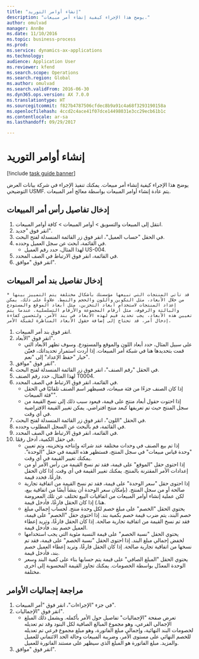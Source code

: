 ```yaml
--- 
title: "إنشاء أوامر التوريد"
description: "يوضح هذا الإجراء كيفية إنشاء أمر مبيعات."
author: omulvad
manager: AnnBe
ms.date: 11/10/2016
ms.topic: business-process
ms.prod: 
ms.service: dynamics-ax-applications
ms.technology: 
audience: Application User
ms.reviewer: kfend
ms.search.scope: Operations
ms.search.region: Global
ms.author: omulvad
ms.search.validFrom: 2016-06-30
ms.dyn365.ops.version: AX 7.0.0
ms.translationtype: HT
ms.sourcegitcommit: f827b4787506cfdec8b9a91c4a68f3293190158a
ms.openlocfilehash: 4ccd2c4ace41f07dce14498031e3cc29ecb61b1c
ms.contentlocale: ar-sa
ms.lasthandoff: 09/29/2017

---
```

# <a name="create-sales-orders"></a>إنشاء أوامر التوريد

[!include [task guide banner](../../includes/task-guide-banner.md)]

يوضح هذا الإجراء كيفية إنشاء أمر مبيعات. يمكنك تنفيذ الإجراء في شركة بيانات العرض التوضيحي USMF. يتم عادة إنشاء أوامر المبيعات بواسطة معالج أمر المبيعات. 




## <a name="enter-sales-order-header-details"></a>إدخال تفاصيل رأس أمر المبيعات
1. انتقل إلى المبيعات والتسويق > أوامر المبيعات > كافة أوامر المبيعات.
2. انقر فوق "جديد".
3. في الحقل "حساب العميل"، انقر فوق زر القائمة المنسدلة لفتح البحث.
4. في القائمة، ابحث عن سجل العميل وحدده.
    * لهذا المثال، حدد رقم العميل US-004.  
5. في القائمة، انقر فوق الارتباط في الصف المحدد.
6. انقر فوق "موافق".

## <a name="enter-sales-order-line-details"></a>إدخال تفاصيل بند أمر المبيعات
    * قد تأتي المنتجات التي تبيعها مؤسستك بأشكال مختلفة يتم التمييز بينها من خلال الأبعاد، مثل التكوين واللون والحجم والنمط. علاوةً على ذلك، يمكن إعداد المنتجات لاستخدام أبعاد التخزين، مثل أبعاد الموقع والمستودع والبالتة‬ والرفوف، مثل أرقام المجموعة والأرقام التسلسلية. عندما يتم تعيين هذه الأبعاد، يجب تحديد قيم لهذه الأبعاد في بند الأمر. ولتحسين كفاءة إدخال أمر، قد تحتاج إلى إضافة حقول الأبعاد المناظرة لشبكة الأمر.  
1. انقر فوق بند أمر المبيعات.
2. انقر فوق "الأبعاد".
    * على سبيل المثال، حدد أبعاد اللون والموقع والمستودع. وسوف تظهر الأبعاد التي قمت بتحديدها هنا في شبكة أمر المبيعات. إذا أردت استمرار تحديداتك، فعيّن خيار "حفظ الإعداد" إلى "نعم".   
3. انقر فوق "موافق".
4. في الحقل "رقم الصنف"، انقر فوق زر القائمة المنسدلة لفتح البحث.
5. لهذا المثال، حدد رقم الصنف T0004.
6. في القائمة، انقر فوق الارتباط في الصف المحدد.
    * إذا كان الصنف جزءًا من فئة مبيعات، فسيظهر اسم الصنف تلقائيًا في الحقل "فئة المبيعات".  
    * إذا احتوت حقول أبعاد منتج على قيمة، فيعود سبب ذلك إلى نسخ القيمة من سجل المنتج حيث تم تعريفها كبعد منتج افتراضي. يمكن تغيير القيمة الافتراضية في أي وقت.   
7. في الحقل "اللون"، انقر فوق زر القائمة المنسدلة لفتح البحث.
8. في القائمة، قم بالبحث عن السجل المطلوب وحدده.
9. في القائمة، انقر فوق الارتباط في الصف المحدد.
10. في حقل الكمية، أدخل رقمًا.
    * إذا تم بيع الصنف في وحدات مختلفة عند شرائه وإنتاجه وتخزينه، وتم تعيين "وحدة قياس مبيعات" في سجل المنتج، فستظهر هذه القيمة في حقل "الوحدة". يمكنك تغيير القيمة في أي وقت.   
    * إذا احتوى حقل "الموقع" على قيمة، فقد تم نسخ القيمة من رأس الأمر أو من إعدادات الأمر المقترنة بالمنتج. يمكنك تغيير القيمة في أي وقت. إذا كان الحقل فارغًا، فحدد قيمة.   
    * إذا احتوى حقل "سعر الوحدة" على قيمة، فقد تم نسخ القيمة من اتفاقية تجارية صالحة أو من سجل المنتج. (بإمكان سعر الوحدة أن ينشأ أيضًا من اتفاقية بيع، لكن عملية إنشاء أوامر المبيعات من اتفاقيات البيع تختلف عن تلك المعروضة هنا.) إذا كان الحقل فارغًا، فأدخل قيمة.   
    * يحتوي الحقل "الخصم" على مبلغ خصم لكل وحدة منتج. لحساب إجمالي مبلغ خصم البند، يتم ضرب قيمة خصم بكمية بند.    إذا احتوى حقل "الخصم" على قيمة، فقد تم نسخ القيمة من اتفاقية تجارية صالحة. إذا كان الحقل فارغًا، وتريد إعطاء العميل خصم بند، فأدخل قيمة.  
    * يحتوي الحقل "نسبة الخصم" على قيمة النسبة مئوية التي يجب استخدامها لخفض إجمالي مبلغ البند.  إذا احتوى الحقل "نسبة الخصم" على قيمة، فقد تم نسخها من اتفاقية تجارية صالحة. إذا كان الحقل فارغًا، وتريد إعطاء العميل خصم بند، فأدخل قيمة.  
    * يحتوي الحقل "المبلغ الصافي" على قيمة يتم حسابها بناء على كمية البند وسعر الوحدة المعدّل بواسطة الخصومات.  يمكنك تجاوز القيمة المحسوبة إلى أخرى مختلفة.  

## <a name="review-the-order-totals"></a>مراجعة إجماليات الأوامر
1. في جزء "الإجراءات"، انقر فوق "أمر المبيعات".
2. انقر فوق "الإجماليات".
    * تعرض صفحة "الإجماليات" تفاصيل حول الأمر بأكمله. ويشمل ذلك المبلغ الإجمالي الفرعي، وهو مجموع المبالغ الصافية لكل البنود وقد تم تعديله لخصومات البند النهائية، وإجمالي مبلغ الفاتورة، وهو مبلغ مجموع فرعي تم تعديله للخصم النهائي على مستوى الأمر، وضريبة المبيعات وحالة الحد الائتماني للعميل والمزيد.  مبلغ الفاتورة هو المبلغ الذي سيظهر على مستند الفاتورة للعميل.  
3. انقر فوق "موافق".


